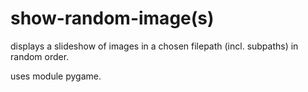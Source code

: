 # show-random-image(s)
displays a slideshow of images in a chosen filepath (incl. subpaths) in random order.

uses module pygame.
